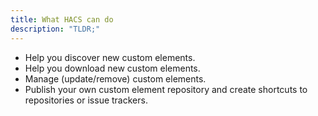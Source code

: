 ```yaml
---
title: What HACS can do
description: "TLDR;"
---
```

- Help you discover new custom elements.
- Help you download new custom elements.
- Manage (update/remove) custom elements.
- Publish your own custom element repository and create shortcuts to repositories or issue trackers.

